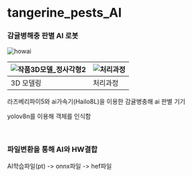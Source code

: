 # tangerine_pests_AI
### 감귤병해충 판별 AI 로봇
![howai](https://github.com/user-attachments/assets/9f780004-55ea-4822-b853-405b9c2199ed)


![작품3D모델_정사각형2](https://github.com/user-attachments/assets/561bceac-5aa4-4ca8-92ed-3836c5d8cd89) | ![처리과정](https://github.com/user-attachments/assets/4103ab83-3d87-4683-a295-9508ccc65937)
---|---|
3D 모델링 | 처리과정

라즈베리파이5와 ai가속기(Hailo8L)을 이용한 감귤병충해 ai 판별 기기

yolov8n를 이용해 객체를 인식함

<br />

### 파일변환을 통해 AI와 HW결합

  AI학습파일(pt) -> onnx파일 -> hef파일 


